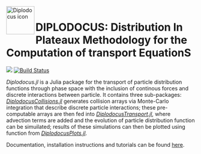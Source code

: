 <img align="left" width="75" height="75" src="https://github.com/cneverett/Dipldocus.jl/main/docs/src/assets/logo.svg" alt="Diplodocus icon">

# DIPLODOCUS: Distribution In Plateaux Methodology for the Computation of transport EquationS

[![][docs-latest-img]][docs-latest-url]
[![Build Status][gha-img]][gha-url]

[docs-latest-img]: https://img.shields.io/badge/Docs-Stable-lightgrey.svg
[docs-latest-url]: https://cneverett.github.io/Diplodocus.jl/dev/

[gha-img]: https://github.com/cneverett/Diplodocus.jl/actions/workflows/CI.yml/badge.svg?branch=main
[gha-url]: https://github.com/cneverett/Diplodocus.jl/actions/workflows/CI.yml?query=branch%3Amain

*Diplodocus.jl* is a Julia package for the transport of particle distribution functions through phase space with the inclusion of continous forces and discrete interactions between particle. It contains three sub-packages: [*DiplodocusCollisions.jl*](https://github.com/cneverett/DiplodocusCollisions.jl) generates collision arrays via Monte-Carlo integration that describe discrete particle interactions; these pre-computable arrays are then fed into [*DiplodocusTransport.jl*](https://github.com/cneverett/DiplodocusTransport.jl), where advection terms are added and the evolution of particle distribution function can be simuilated; results of these simulations can then be plotted using function from [*DiplodocusPlots.jl*](https://github.com/cneverett/DiplodocusPlots.jl).

Documentation, installation instructions and tutorials can be found [here](https://cneverett.github.io/Diplodocus.jl/). 
